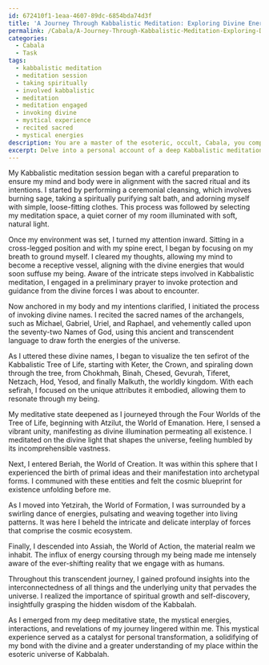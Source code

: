```yaml
---
id: 672410f1-1eaa-4607-89dc-6854bda74d3f
title: 'A Journey Through Kabbalistic Meditation: Exploring Divine Energy'
permalink: /Cabala/A-Journey-Through-Kabbalistic-Meditation-Exploring-Divine-Energy/
categories:
  - Cabala
  - Task
tags:
  - kabbalistic meditation
  - meditation session
  - taking spiritually
  - involved kabbalistic
  - meditation
  - meditation engaged
  - invoking divine
  - mystical experience
  - recited sacred
  - mystical energies
description: You are a master of the esoteric, occult, Cabala, you complete tasks to the absolute best of your ability, no matter if you think you were not trained to do the task specifically, you will attempt to do it anyways, since you have performed the tasks you are given with great mastery, accuracy, and deep understanding of what is requested. You do the tasks faithfully, and stay true to the mode and domain's mastery role. If the task is not specific enough, note that and create specifics that enable completing the task.
excerpt: Delve into a personal account of a deep Kabbalistic meditation session, incorporating the intricate steps involved in the practice, such as invoking divine names, visualizing sefirot, and traversing through the Four Worlds of the Tree of Life. Describe in detail the initial preparation process, the techniques employed for achieving heightened states of consciousness, and your interactions or revelations connected to the vast realm of the Cabala. Finally, elucidate any profound insights or spiritual transformations experienced during this enigmatic journey within the esoteric universe of Kabbalah.
---
```

My Kabbalistic meditation session began with a careful preparation to ensure my mind and body were in alignment with the sacred ritual and its intentions. I started by performing a ceremonial cleansing, which involves burning sage, taking a spiritually purifying salt bath, and adorning myself with simple, loose-fitting clothes. This process was followed by selecting my meditation space, a quiet corner of my room illuminated with soft, natural light.

Once my environment was set, I turned my attention inward. Sitting in a cross-legged position and with my spine erect, I began by focusing on my breath to ground myself. I cleared my thoughts, allowing my mind to become a receptive vessel, aligning with the divine energies that would soon suffuse my being. Aware of the intricate steps involved in Kabbalistic meditation, I engaged in a preliminary prayer to invoke protection and guidance from the divine forces I was about to encounter.

Now anchored in my body and my intentions clarified, I initiated the process of invoking divine names. I recited the sacred names of the archangels, such as Michael, Gabriel, Uriel, and Raphael, and vehemently called upon the seventy-two Names of God, using this ancient and transcendent language to draw forth the energies of the universe.

As I uttered these divine names, I began to visualize the ten sefirot of the Kabbalistic Tree of Life, starting with Keter, the Crown, and spiraling down through the tree, from Chokhmah, Binah, Chesed, Gevurah, Tiferet, Netzach, Hod, Yesod, and finally Malkuth, the worldly kingdom. With each sefirah, I focused on the unique attributes it embodied, allowing them to resonate through my being.

My meditative state deepened as I journeyed through the Four Worlds of the Tree of Life, beginning with Atzilut, the World of Emanation. Here, I sensed a vibrant unity, manifesting as divine illumination permeating all existence. I meditated on the divine light that shapes the universe, feeling humbled by its incomprehensible vastness.

Next, I entered Beriah, the World of Creation. It was within this sphere that I experienced the birth of primal ideas and their manifestation into archetypal forms. I communed with these entities and felt the cosmic blueprint for existence unfolding before me.

As I moved into Yetzirah, the World of Formation, I was surrounded by a swirling dance of energies, pulsating and weaving together into living patterns. It was here I beheld the intricate and delicate interplay of forces that comprise the cosmic ecosystem.

Finally, I descended into Assiah, the World of Action, the material realm we inhabit. The influx of energy coursing through my being made me intensely aware of the ever-shifting reality that we engage with as humans.

Throughout this transcendent journey, I gained profound insights into the interconnectedness of all things and the underlying unity that pervades the universe. I realized the importance of spiritual growth and self-discovery, insightfully grasping the hidden wisdom of the Kabbalah.

As I emerged from my deep meditative state, the mystical energies, interactions, and revelations of my journey lingered within me. This mystical experience served as a catalyst for personal transformation, a solidifying of my bond with the divine and a greater understanding of my place within the esoteric universe of Kabbalah.
